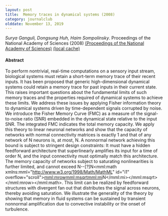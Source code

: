 ```yaml
---
layout: post
title:  Memory traces in dynamical systems (2008)
category: journalclub
olddate: November 13, 2019
---
```

 
*Surya Ganguli, Dongsung Huh, Haim Sompolinsky*. Proceedings of the National Academy of Sciences (2008) 
[(Proceedings of the National Academy of Sciences)](https://www.pnas.org/content/105/48/18970)
[(local cache)]({{site.url}}/journalclub/JCpapers/MemoryTraces.pdf)

#### Abstract
To perform nontrivial, real-time computations on a sensory input stream, biological systems must retain a short-term memory trace of their recent inputs. It has been proposed that generic high-dimensional dynamical systems could retain a memory trace for past inputs in their current state. This raises important questions about the fundamental limits of such memory traces and the properties required of dynamical systems to achieve these limits. We address these issues by applying Fisher information theory to dynamical systems driven by time-dependent signals corrupted by noise. We introduce the Fisher Memory Curve (FMC) as a measure of the signal-to-noise ratio (SNR) embedded in the dynamical state relative to the input SNR. The integrated FMC indicates the total memory capacity. We apply this theory to linear neuronal networks and show that the capacity of networks with normal connectivity matrices is exactly 1 and that of any network of N neurons is, at most, N. A nonnormal network achieving this bound is subject to stringent design constraints: It must have a hidden feedforward architecture that superlinearly amplifies its input for a time of order N, and the input connectivity must optimally match this architecture. The memory capacity of networks subject to saturating nonlinearities is further limited, and cannot exceed N--[?]N<mml:math xmlns:mml="http://www.w3.org/1998/Math/MathML" id="i1" overflow="scroll"><mml:mrow><mml:msqrt><mml:mi>N</mml:mi></mml:msqrt></mml:mrow></mml:math>. This limit can be realized by feedforward structures with divergent fan out that distributes the signal across neurons, thereby avoiding saturation. We illustrate the generality of the theory by showing that memory in fluid systems can be sustained by transient nonnormal amplification due to convective instability or the onset of turbulence.